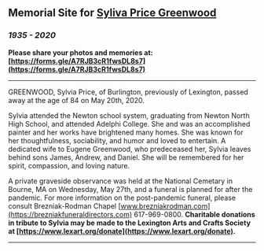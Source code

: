 ## Memorial Site for [Syliva Price Greenwood](https://civics.github.io/Sylvia)
### *1935 - 2020* 

**Please share your photos and memories at: [https://forms.gle/A7RJB3cR1fwsDL8s7](https://forms.gle/A7RJB3cR1fwsDL8s7)** 

-----

GREENWOOD, Sylvia Price, of Burlington, previously of Lexington, passed away at the age of 84 on May 20th, 2020.

Sylvia attended the Newton school system, graduating from Newton North High School, and attended Adelphi College. She and was an accomplished painter and her works have brightened many homes.  She was known for her thoughtfulness, sociability, and humor and loved to entertain.  A dedicated wife to Eugene Greenwood, who predeceased her, Sylvia leaves behind sons James, Andrew, and Daniel. She will be remembered for her spirit, compassion, and loving nature.

A private graveside observance was held at the National Cemetary in Bourne, MA on Wednesday, May 27th, and a funeral is planned for after the pandemic.  For more information on the post-pandemic funeral, please consult Brezniak-Rodman Chapel [www.brezniakrodman.com](https://brezniakfuneraldirectors.com) 617-969-0800.  **Charitable donations in tribute to Sylvia may be made to the Lexington Arts and Crafts Society at [https://www.lexart.org/donate](https://www.lexart.org/donate).**

------
